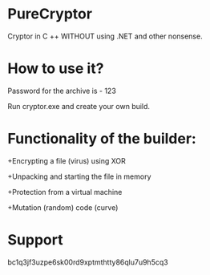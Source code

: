 # PureCryptor
Cryptor in C ++ WITHOUT using .NET and other nonsense.

# How to use it?

Password for the archive is - 123

Run cryptor.exe and create your own build. 


# Functionality of the builder:

+Encrypting a file (virus) using XOR

+Unpacking and starting the file in memory

+Protection from a virtual machine

+Mutation (random) code (curve)


# Support 
bc1q3jf3uzpe6sk00rd9xptmthtty86qlu7u9h5cq3
